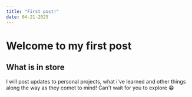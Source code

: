 ```yaml
---
title: "First post!"
date: 04-21-2025
---
```

# Welcome to my first post
## What is in store
I will post updates to personal projects, what i've learned
and other things along the way as they comet to mind!
Can't wait for you to explore 😁
